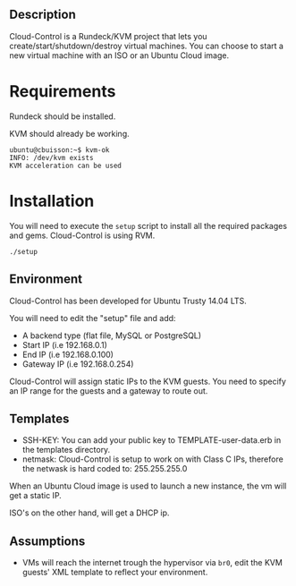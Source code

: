 Description
---------------

Cloud-Control is a Rundeck/KVM project that lets you create/start/shutdown/destroy virtual machines. You can choose to start a new virtual machine with an ISO or an Ubuntu Cloud image.

Requirements
===========


Rundeck should be installed.

KVM should already be working.

    ubuntu@cbuisson:~$ kvm-ok
    INFO: /dev/kvm exists
    KVM acceleration can be used

Installation
========

You will need to execute the `setup` script to install all the required packages and gems.
Cloud-Control is using RVM.

    ./setup

Environment
-----------------

Cloud-Control has been developed for Ubuntu Trusty 14.04 LTS.

You will need to edit the "setup" file and add:

 - A backend type (flat file, MySQL or PostgreSQL)
 - Start IP (i.e 192.168.0.1)
 - End IP (i.e 192.168.0.100)
 - Gateway IP (i.e 192.168.0.254)

Cloud-Control will assign static IPs to the KVM guests.
You need to specify an IP range for the guests and a gateway to route out.

Templates
--------------

 - SSH-KEY: You can add your public key to TEMPLATE-user-data.erb in the templates directory.
 - netmask: Cloud-Control is setup to work on with Class C IPs, therefore the netwask is hard coded to: 255.255.255.0

When an Ubuntu Cloud image is used to launch a new instance, the vm will get a static IP.

ISO's on the other hand, will get a DHCP ip.

Assumptions
-----------------

 - VMs will reach the internet trough the hypervisor via `br0`, edit the KVM guests' XML template to reflect your environment.
